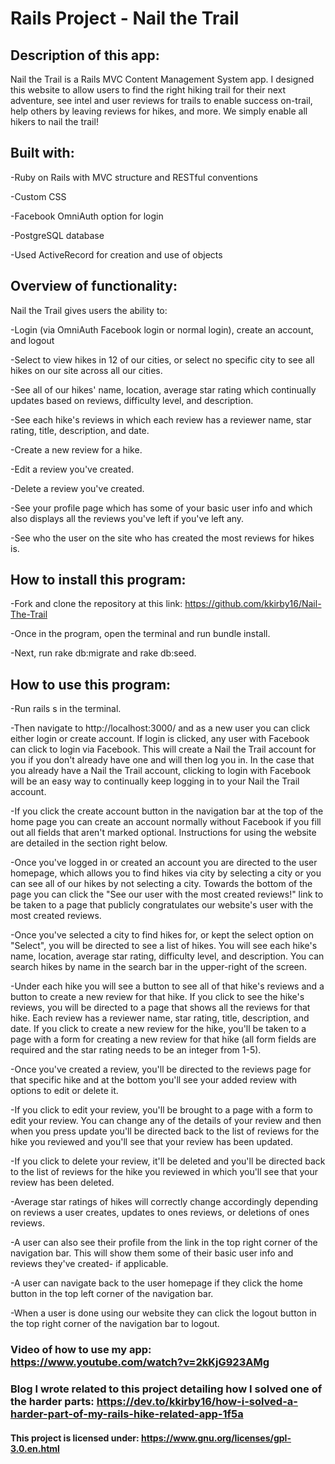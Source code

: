 # Rails Project - Nail the Trail

## Description of this app:

Nail the Trail is a Rails MVC Content Management System app. I designed this website to allow users to find the right hiking trail for their next adventure, see intel and user reviews for trails to enable success on-trail, help others by leaving reviews for hikes, and more. We simply enable all hikers to nail the trail!

## Built with:

-Ruby on Rails with MVC structure and RESTful conventions

-Custom CSS

-Facebook OmniAuth option for login

-PostgreSQL database

-Used ActiveRecord for creation and use of objects

## Overview of functionality:

Nail the Trail gives users the ability to:

-Login (via OmniAuth Facebook login or normal login), create an account, and logout

-Select to view hikes in 12 of our cities, or select no specific city to see all hikes on our site across all our cities.

-See all of our hikes' name, location, average star rating which continually updates based on reviews, difficulty level, and description.

-See each hike's reviews in which each review has a reviewer name, star rating, title, description, and date.

-Create a new review for a hike.

-Edit a review you've created.

-Delete a review you've created.

-See your profile page which has some of your basic user info and which also displays all the reviews you've left if you've left any.

-See who the user on the site who has created the most reviews for hikes is.

## How to install this program:

-Fork and clone the repository at this link: https://github.com/kkirby16/Nail-The-Trail

-Once in the program, open the terminal and run bundle install.

-Next, run rake db:migrate and rake db:seed.

## How to use this program:

-Run rails s in the terminal.

-Then navigate to http://localhost:3000/ and as a new user you can click either login or create account. If login is clicked, any user with Facebook can click to login via Facebook. This will create a Nail the Trail account for you if you don't already have one and will then log you in. In the case that you already have a Nail the Trail account, clicking to login with Facebook will be an easy way to continually keep logging in to your Nail the Trail account.

-If you click the create account button in the navigation bar at the top of the home page you can create an account normally without Facebook if you fill out all fields that aren't marked optional. Instructions for using the website are detailed in the section right below.

-Once you've logged in or created an account you are directed to the user homepage, which allows you to find hikes via city by selecting a city or you can see all of our hikes by not selecting a city. Towards the bottom of the page you can click the "See our user with the most created reviews!" link to be taken to a page that publicly congratulates our website's user with the most created reviews.

-Once you've selected a city to find hikes for, or kept the select option on "Select", you will be directed to see a list of hikes. You will see each hike's name, location, average star rating, difficulty level, and description. You can search hikes by name in the search bar in the upper-right of the screen.

-Under each hike you will see a button to see all of that hike's reviews and a button to create a new review for that hike. If you click to see the hike's reviews, you will be directed to a page that shows all the reviews for that hike. Each review has a reviewer name, star rating, title, description, and date. If you click to create a new review for the hike, you'll be taken to a page with a form for creating a new review for that hike (all form fields are required and the star rating needs to be an integer from 1-5).

-Once you've created a review, you'll be directed to the reviews page for that specific hike and at the bottom you'll see your added review with options to edit or delete it.

-If you click to edit your review, you'll be brought to a page with a form to edit your review. You can change any of the details of your review and then when you press update you'll be directed back to the list of reviews for the hike you reviewed and you'll see that your review has been updated.

-If you click to delete your review, it'll be deleted and you'll be directed back to the list of reviews for the hike you reviewed in which you'll see that your review has been deleted.

-Average star ratings of hikes will correctly change accordingly depending on reviews a user creates, updates to ones reviews, or deletions of ones reviews.

-A user can also see their profile from the link in the top right corner of the navigation bar. This will show them some of their basic user info and reviews they've created- if applicable.

-A user can navigate back to the user homepage if they click the home button in the top left corner of the navigation bar.

-When a user is done using our website they can click the logout button in the top right corner of the navigation bar to logout.

### Video of how to use my app: https://www.youtube.com/watch?v=2kKjG923AMg

### Blog I wrote related to this project detailing how I solved one of the harder parts: https://dev.to/kkirby16/how-i-solved-a-harder-part-of-my-rails-hike-related-app-1f5a

#### This project is licensed under: https://www.gnu.org/licenses/gpl-3.0.en.html

